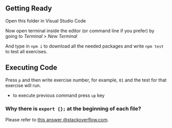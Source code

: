 ## Getting Ready

Open this folder in Visual Studio Code

Now open terminal inside the editor (or command line if you prefer) by going to _Terminal_ > _New Terminal_

And type in `npm i` to download all the needed packages and write `npm test` to test all exercises.

## Executing Code

Press `p` and then write exercise number, for example, `01` and the test for that exercise will run.

- to execute previous command press `up` key

### Why there is `export {};` at the beginning of each file?

Please refer to [this answer @stackoverflow.com](https://stackoverflow.com/questions/40900791/cannot-redeclare-block-scoped-variable-in-unrelated-files).
